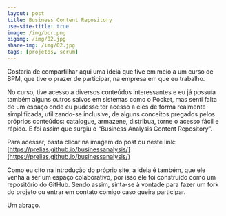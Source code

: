 ```yaml
---
layout: post
title: Business Content Repository
use-site-title: true
image: /img/bcr.png
bigimg: /img/02.jpg
share-img: /img/02.jpg
tags: [projetos, scrum]
---
```


Gostaria de compartilhar aqui uma ideia que tive em meio a um curso de BPM, que tive o prazer de participar, na empresa em que eu trabalho.

No curso, tive acesso a diversos conteúdos interessantes e eu já possuía também alguns outros salvos em sistemas como o Pocket, mas senti falta de um espaço onde eu pudesse ter acesso a eles de forma realmente simplificada, utilizando-se inclusive, de alguns conceitos pregados pelos próprios conteúdos: catalogue, armazene, distribua, torne o acesso fácil e rápido. E foi assim que surgiu o “Business Analysis Content Repository”.

Para acessar, basta clicar na imagem do post ou neste link: [https://prelias.github.io/businessanalysis/](https://prelias.github.io/businessanalysis/)

Como eu cito na introdução do próprio site, a ideia é também, que ele venha a ser um espaço colaborativo, por isso ele foi construído como um repositório do GitHub. Sendo assim, sinta-se à vontade para fazer um fork do projeto ou entrar em contato comigo caso queira participar.

Um abraço.
